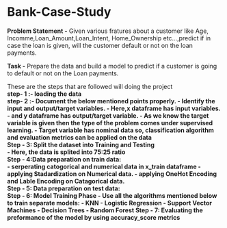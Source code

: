 # Bank-Case-Study
__Problem Statement -__ Given various fratures about a customer like Age, Incomme,Loan_Amount,Loan_Intent, Home_Ownership etc...,predict if in case the loan is given, will the customer default or not on the loan payments.

__Task -__ Prepare the data and build a model to predict if a customer is going to default or not on the Loan payments.

These are the steps that are followed will doing the project
<br><b>step- 1 :-<b/> loading the data<br/>
<b>step- 2 :-<b/> Document the below mentioned points properly.
           - Identify the input and output/target variables.
           - Here,x dataframe has input variables.
           - and y dataframe has output/target variable.
           - As we know the target variable is given then the type of the problem comes under __supervised learning.__
           - Target variable has __nominal data__ so, __classification algorithm__ and __evaluation metrics__ can be applied on the data
<br><b>Step - 3:</b> Split the dataset into Training and Testing<br/>
               - Here, the data is splited into 75:25 ratio
<br><b>Step - 4:</b>Data preparation on train data:<br/>
               - serperating catogorical and numerical data in x_train dataframe
               - applying __Stadardization__ on Numerical data.
               - applying __OneHot Encoding and Lable Encoding__ on Catagorical data.
<br><b>Step - 5</b>: Data preparation on test data:<br/>
<b>Step - 6</b>: Model Training Phase - Use all the algorithms mentioned below to train separate models:
                - KNN
                - Logistic Regression
                - Support Vector Machines
                - Decision Trees
                - Random Forest
<b>Step - 7</b>: Evaluating the preformance of the model by using accuracy_score metrics
